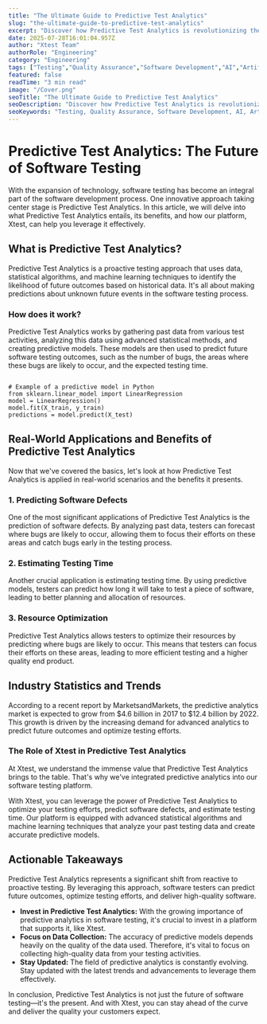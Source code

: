 ```yaml
---
title: "The Ultimate Guide to Predictive Test Analytics"
slug: "the-ultimate-guide-to-predictive-test-analytics"
excerpt: "Discover how Predictive Test Analytics is revolutionizing the way businesses forecast and strategize their growth. Dive into our comprehensive guide and learn how this innovative technology can optimize your testing processes, reduce risks and propel your business forward in an increasingly data-driven world."
date: 2025-07-28T16:01:04.957Z
author: "Xtest Team"
authorRole: "Engineering"
category: "Engineering"
tags: ["Testing","Quality Assurance","Software Development","AI","Artificial Intelligence"]
featured: false
readTime: "3 min read"
image: "/Cover.png"
seoTitle: "The Ultimate Guide to Predictive Test Analytics"
seoDescription: "Discover how Predictive Test Analytics is revolutionizing the way businesses forecast and strategize their growth. Dive into our comprehensive guide and learn how this innovative technology can optimize your testing processes, reduce risks and propel your business forward in an increasingly data-driven world."
seoKeywords: "Testing, Quality Assurance, Software Development, AI, Artificial Intelligence"
---
```


# Predictive Test Analytics: The Future of Software Testing

With the expansion of technology, software testing has become an integral part of the software development process. One innovative approach taking center stage is Predictive Test Analytics. In this article, we will delve into what Predictive Test Analytics entails, its benefits, and how our platform, Xtest, can help you leverage it effectively.

## What is Predictive Test Analytics?

Predictive Test Analytics is a proactive testing approach that uses data, statistical algorithms, and machine learning techniques to identify the likelihood of future outcomes based on historical data. It's all about making predictions about unknown future events in the software testing process.

### How does it work?

Predictive Test Analytics works by gathering past data from various test activities, analyzing this data using advanced statistical methods, and creating predictive models. These models are then used to predict future software testing outcomes, such as the number of bugs, the areas where these bugs are likely to occur, and the expected testing time.

```

# Example of a predictive model in Python
from sklearn.linear_model import LinearRegression
model = LinearRegression()
model.fit(X_train, y_train)
predictions = model.predict(X_test)
```

## Real-World Applications and Benefits of Predictive Test Analytics

Now that we've covered the basics, let's look at how Predictive Test Analytics is applied in real-world scenarios and the benefits it presents.

### 1\. Predicting Software Defects

One of the most significant applications of Predictive Test Analytics is the prediction of software defects. By analyzing past data, testers can forecast where bugs are likely to occur, allowing them to focus their efforts on these areas and catch bugs early in the testing process.

### 2\. Estimating Testing Time

Another crucial application is estimating testing time. By using predictive models, testers can predict how long it will take to test a piece of software, leading to better planning and allocation of resources.

### 3\. Resource Optimization

Predictive Test Analytics allows testers to optimize their resources by predicting where bugs are likely to occur. This means that testers can focus their efforts on these areas, leading to more efficient testing and a higher quality end product.

## Industry Statistics and Trends

According to a recent report by MarketsandMarkets, the predictive analytics market is expected to grow from $4.6 billion in 2017 to $12.4 billion by 2022. This growth is driven by the increasing demand for advanced analytics to predict future outcomes and optimize testing efforts.

### The Role of Xtest in Predictive Test Analytics

At Xtest, we understand the immense value that Predictive Test Analytics brings to the table. That's why we've integrated predictive analytics into our software testing platform.

With Xtest, you can leverage the power of Predictive Test Analytics to optimize your testing efforts, predict software defects, and estimate testing time. Our platform is equipped with advanced statistical algorithms and machine learning techniques that analyze your past testing data and create accurate predictive models.

## Actionable Takeaways

Predictive Test Analytics represents a significant shift from reactive to proactive testing. By leveraging this approach, software testers can predict future outcomes, optimize testing efforts, and deliver high-quality software.

*   **Invest in Predictive Test Analytics:** With the growing importance of predictive analytics in software testing, it's crucial to invest in a platform that supports it, like Xtest.
*   **Focus on Data Collection:** The accuracy of predictive models depends heavily on the quality of the data used. Therefore, it's vital to focus on collecting high-quality data from your testing activities.
*   **Stay Updated:** The field of predictive analytics is constantly evolving. Stay updated with the latest trends and advancements to leverage them effectively.

In conclusion, Predictive Test Analytics is not just the future of software testing—it's the present. And with Xtest, you can stay ahead of the curve and deliver the quality your customers expect.